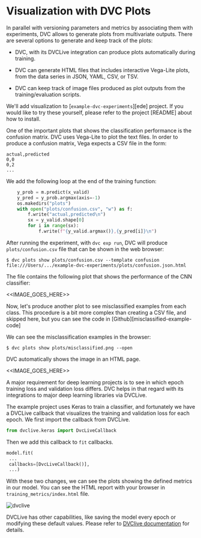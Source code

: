 # Visualization with DVC Plots

In parallel with versioning parameters and metrics by associating them with
experiments, DVC allows to generate plots from multivariate outputs. There are
several options to generate and keep track of the plots:

- DVC, with its DVCLive integration can produce plots automatically during
  training.

- DVC can generate HTML files that includes interactive Vega-Lite plots, from
  the data series in JSON, YAML, CSV, or TSV.

- DVC can keep track of image files produced as plot outputs from the
  training/evaluation scripts.

We'll add visualization to [`example-dvc-experiments`][ede] project. If you
would like to try these yourself, please refer to the project [README] about how
to install.

One of the important plots that shows the classification performance is the
confusion matrix. DVC uses Vega-Lite to plot the text files. In order to produce
a confusion matrix, Vega expects a CSV file in the form:

```csv
actual,predicted
0,0
0,2
...
```

We add the following loop at the end of the training function:

```python
    y_prob = m.predict(x_valid)
    y_pred = y_prob.argmax(axis=-1)
    os.makedirs("plots")
    with open("plots/confusion.csv", "w") as f:
        f.write("actual,predicted\n")
        sx = y_valid.shape[0]
        for i in range(sx):
            f.write(f"{y_valid.argmax()},{y_pred[i]}\n")
```

After running the experiment, with `dvc exp run`, DVC will produce
`plots/confusion.csv` file that can be shown in the web browser:

```dvc
$ dvc plots show plots/confusion.csv --template confusion
file:///Users/.../example-dvc-experiments/plots/confusion.json.html
```

The file contains the following plot that shows the performance of the CNN
classifier:

<<IMAGE_GOES_HERE>>

Now, let's produce another plot to see misclassified examples from each class.
This procedure is a bit more complex than creating a CSV file, and skipped here,
but you can see the code in [Github][misclassified-example-code]

We can see the misclassification examples in the browser:

```dvc
$ dvc plots show plots/misclassified.png --open
```

DVC automatically shows the image in an HTML page.

<<IMAGE_GOES_HERE>>

A major requirement for deep learning projects is to see in which epoch training
loss and validation loss differs. DVC helps in that regard with its integrations
to major deep learning libraries via DVCLive.

The example project uses Keras to train a classifier, and fortunately we have a
DVCLive callback that visualizes the training and validation loss for each
epoch. We first import the callback from DVCLive.

```python
from dvclive.keras import DvcLiveCallback
```

Then we add this callback to `fit` callbacks.

```python
model.fit(
 ...
 callbacks=[DvcLiveCallback()],
 ...)
```

With these two changes, we can see the plots showing the defined metrics in our
model. You can see the HTML report with your browser in
`training_metrics/index.html` file.

![dvclive](/img/start_visualization_dvclive.png)

DVCLive has other capabilities, like saving the model every epoch or modifying
these default values. Please refer to [DVClive documentation] for details.

[dvclive documentation]: /doc/dvclive/dvclive-with-dvc
